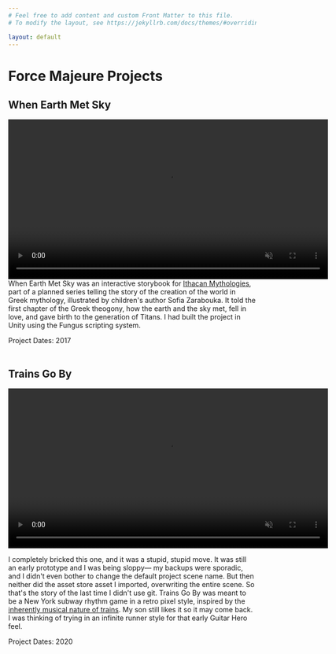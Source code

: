 ```yaml
---
# Feel free to add content and custom Front Matter to this file.
# To modify the layout, see https://jekyllrb.com/docs/themes/#overriding-theme-defaults

layout: default
---
```


<a name="force"></a>
<h1>Force Majeure Projects</h1>


<h2>When Earth Met Sky</h2>

<!-- ![When Earth Met Sky](/images/EarthMetSky.gif)  -->
<video autoplay muted loop width="650">
    <source src="/videos/EarthMetSky.mp4" type="video/mp4" /> 
</video>
<br />
When Earth Met Sky was an interactive storybook for <A href="ithacan.html">Ithacan Mythologies</a>, part of a planned series telling the story of the creation of the world in Greek mythology, illustrated by children's author Sofia Zarabouka. It told the first chapter of the Greek theogony, how the earth and the sky met, fell in love, and gave birth to the generation of Titans.  I had built the project in Unity using the Fungus scripting system. 

Project Dates: 2017  
<br/>

<h2>Trains Go By</h2>


<video autoplay muted loop width="650">
    <source src="/videos/Trains.mp4" type="video/mp4" /> 
</video>
<br />


I completely bricked this one, and it was a stupid, stupid move. It was still an early prototype and I was being sloppy—  my backups were sporadic, and I didn't even bother to change the default project scene name. But then neither did the asset store asset I imported, overwriting the entire scene. So that's the story of the last time I didn't use git. Trains Go By was meant to be a New York subway rhythm game in a retro pixel style, inspired by the <a href="https://www.youtube.com/watch?v=0S43IwBF0uM" target="_blank">inherently musical nature of trains</a>. My son still likes it so it may come back. I was thinking of trying in an infinite runner style for that early Guitar Hero feel.


Project Dates: 2020

